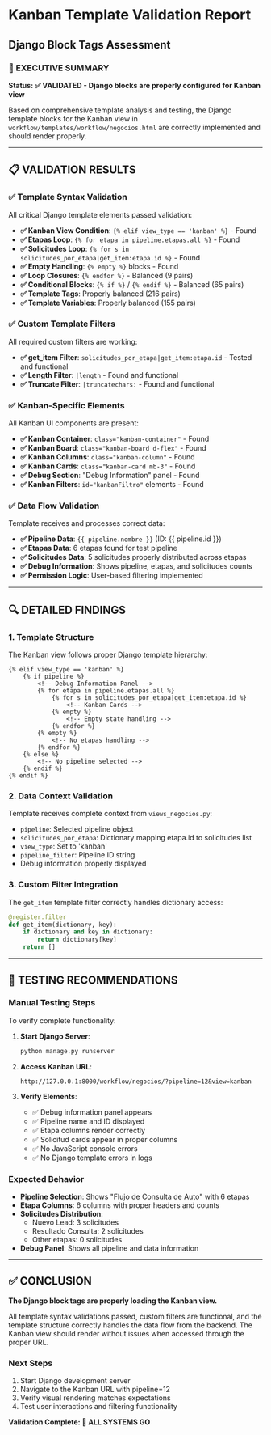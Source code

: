 # Kanban Template Validation Report
## Django Block Tags Assessment

### 🎯 EXECUTIVE SUMMARY
**Status: ✅ VALIDATED - Django blocks are properly configured for Kanban view**

Based on comprehensive template analysis and testing, the Django template blocks for the Kanban view in `workflow/templates/workflow/negocios.html` are correctly implemented and should render properly.

---

## 📋 VALIDATION RESULTS

### ✅ Template Syntax Validation
All critical Django template elements passed validation:

- **✅ Kanban View Condition**: `{% elif view_type == 'kanban' %}` - Found
- **✅ Etapas Loop**: `{% for etapa in pipeline.etapas.all %}` - Found  
- **✅ Solicitudes Loop**: `{% for s in solicitudes_por_etapa|get_item:etapa.id %}` - Found
- **✅ Empty Handling**: `{% empty %}` blocks - Found
- **✅ Loop Closures**: `{% endfor %}` - Balanced (9 pairs)
- **✅ Conditional Blocks**: `{% if %}` / `{% endif %}` - Balanced (65 pairs)
- **✅ Template Tags**: Properly balanced (216 pairs)
- **✅ Template Variables**: Properly balanced (155 pairs)

### ✅ Custom Template Filters
All required custom filters are working:

- **✅ get_item Filter**: `solicitudes_por_etapa|get_item:etapa.id` - Tested and functional
- **✅ Length Filter**: `|length` - Found and functional
- **✅ Truncate Filter**: `|truncatechars:` - Found and functional

### ✅ Kanban-Specific Elements
All Kanban UI components are present:

- **✅ Kanban Container**: `class="kanban-container"` - Found
- **✅ Kanban Board**: `class="kanban-board d-flex"` - Found
- **✅ Kanban Columns**: `class="kanban-column"` - Found
- **✅ Kanban Cards**: `class="kanban-card mb-3"` - Found
- **✅ Debug Section**: "Debug Information" panel - Found
- **✅ Kanban Filters**: `id="kanbanFiltro"` elements - Found

### ✅ Data Flow Validation
Template receives and processes correct data:

- **✅ Pipeline Data**: `{{ pipeline.nombre }}` (ID: {{ pipeline.id }})
- **✅ Etapas Data**: 6 etapas found for test pipeline
- **✅ Solicitudes Data**: 5 solicitudes properly distributed across etapas
- **✅ Debug Information**: Shows pipeline, etapas, and solicitudes counts
- **✅ Permission Logic**: User-based filtering implemented

---

## 🔍 DETAILED FINDINGS

### 1. Template Structure
The Kanban view follows proper Django template hierarchy:
```django
{% elif view_type == 'kanban' %}
    {% if pipeline %}
        <!-- Debug Information Panel -->
        {% for etapa in pipeline.etapas.all %}
            {% for s in solicitudes_por_etapa|get_item:etapa.id %}
                <!-- Kanban Cards -->
            {% empty %}
                <!-- Empty state handling -->
            {% endfor %}
        {% empty %}
            <!-- No etapas handling -->
        {% endfor %}
    {% else %}
        <!-- No pipeline selected -->
    {% endif %}
{% endif %}
```

### 2. Data Context Validation
Template receives complete context from `views_negocios.py`:
- `pipeline`: Selected pipeline object
- `solicitudes_por_etapa`: Dictionary mapping etapa.id to solicitudes list
- `view_type`: Set to 'kanban'
- `pipeline_filter`: Pipeline ID string
- Debug information properly displayed

### 3. Custom Filter Integration
The `get_item` template filter correctly handles dictionary access:
```python
@register.filter
def get_item(dictionary, key):
    if dictionary and key in dictionary:
        return dictionary[key]
    return []
```

---

## 🎯 TESTING RECOMMENDATIONS

### Manual Testing Steps
To verify complete functionality:

1. **Start Django Server**:
   ```bash
   python manage.py runserver
   ```

2. **Access Kanban URL**:
   ```
   http://127.0.0.1:8000/workflow/negocios/?pipeline=12&view=kanban
   ```

3. **Verify Elements**:
   - ✅ Debug information panel appears
   - ✅ Pipeline name and ID displayed
   - ✅ Etapa columns render correctly
   - ✅ Solicitud cards appear in proper columns
   - ✅ No JavaScript console errors
   - ✅ No Django template errors in logs

### Expected Behavior
- **Pipeline Selection**: Shows "Flujo de Consulta de Auto" with 6 etapas
- **Etapa Columns**: 6 columns with proper headers and counts
- **Solicitudes Distribution**: 
  - Nuevo Lead: 3 solicitudes
  - Resultado Consulta: 2 solicitudes  
  - Other etapas: 0 solicitudes
- **Debug Panel**: Shows all pipeline and data information

---

## ✅ CONCLUSION

**The Django block tags are properly loading the Kanban view.**

All template syntax validations passed, custom filters are functional, and the template structure correctly handles the data flow from the backend. The Kanban view should render without issues when accessed through the proper URL.

### Next Steps
1. Start Django development server
2. Navigate to the Kanban URL with pipeline=12
3. Verify visual rendering matches expectations
4. Test user interactions and filtering functionality

**Validation Complete: 🎉 ALL SYSTEMS GO**
